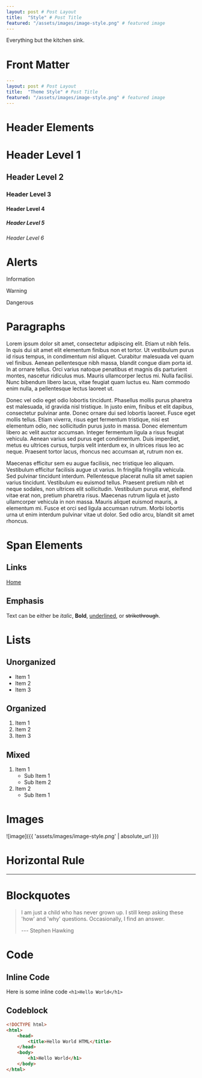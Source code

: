 ```yaml
---
layout: post # Post Layout
title:  "Style" # Post Title
featured: "/assets/images/image-style.png" # featured image
---
```


Everything but the kitchen sink.

# Front Matter

```yml
---
layout: post # Post Layout
title:  "Theme Style" # Post Title
featured: "/assets/images/image-style.png" # featured image
---
```

# Header Elements

# Header Level 1
## Header Level 2
### Header Level 3
#### Header Level 4
##### Header Level 5
###### Header Level 6

# Alerts
<p class="info">Information</p>
<p class="warn">Warning</p>
<p class="danger">Dangerous</p>

# Paragraphs

Lorem ipsum dolor sit amet, consectetur adipiscing elit. Etiam ut nibh felis. In quis dui sit amet elit elementum finibus non et tortor. Ut vestibulum purus id risus tempus, in condimentum nisl aliquet. Curabitur malesuada vel quam vel finibus. Aenean pellentesque nibh massa, blandit congue diam porta id. In at ornare tellus. Orci varius natoque penatibus et magnis dis parturient montes, nascetur ridiculus mus. Mauris ullamcorper lectus mi. Nulla facilisi. Nunc bibendum libero lacus, vitae feugiat quam luctus eu. Nam commodo enim nulla, a pellentesque lectus laoreet ut.

Donec vel odio eget odio lobortis tincidunt. Phasellus mollis purus pharetra est malesuada, id gravida nisl tristique. In justo enim, finibus et elit dapibus, consectetur pulvinar ante. Donec ornare dui sed lobortis laoreet. Fusce eget mollis tellus. Etiam viverra, risus eget fermentum tristique, nisi est elementum odio, nec sollicitudin purus justo in massa. Donec elementum libero ac velit auctor accumsan. Integer fermentum ligula a risus feugiat vehicula. Aenean varius sed purus eget condimentum. Duis imperdiet, metus eu ultrices cursus, turpis velit interdum ex, in ultrices risus leo ac neque. Praesent tortor lacus, rhoncus nec accumsan at, rutrum non ex.

Maecenas efficitur sem eu augue facilisis, nec tristique leo aliquam. Vestibulum efficitur facilisis augue ut varius. In fringilla fringilla vehicula. Sed pulvinar tincidunt interdum. Pellentesque placerat nulla sit amet sapien varius tincidunt. Vestibulum eu euismod tellus. Praesent pretium nibh et neque sodales, non ultrices elit sollicitudin. Vestibulum purus erat, eleifend vitae erat non, pretium pharetra risus. Maecenas rutrum ligula et justo ullamcorper vehicula in non massa. Mauris aliquet euismod mauris, a elementum mi. Fusce et orci sed ligula accumsan rutrum. Morbi lobortis urna ut enim interdum pulvinar vitae ut dolor. Sed odio arcu, blandit sit amet rhoncus.

# Span Elements

## Links

[Home](/ "Home")

## Emphasis

Text can be either be *italic*, **Bold**, <u>underlined</u>, or ~~strikethrough~~.

# Lists

## Unorganized

- Item 1
- Item 2
- Item 3

## Organized

1. Item 1
2. Item 2
3. Item 3

## Mixed

1. Item 1
    - Sub Item 1
    - Sub Item 2
2. Item 2
    - Sub Item 1

# Images

![image]({{ 'assets/images/image-style.png' | absolute_url }})

# Horizontal Rule

---

# Blockquotes

> I am just a child who has never grown up. I still keep asking these 'how' and 'why' questions. Occasionally, I find an answer.
>
> --- Stephen Hawking

# Code

## Inline Code

Here is some inline code `<h1>Hello World</h1>`

## Codeblock

```html
<!DOCTYPE html>
<html>
    <head>
        <title>Hello World HTML</title>
    </head>
    <body>
        <h1>Hello World</h1>
    </body>
</html>
```